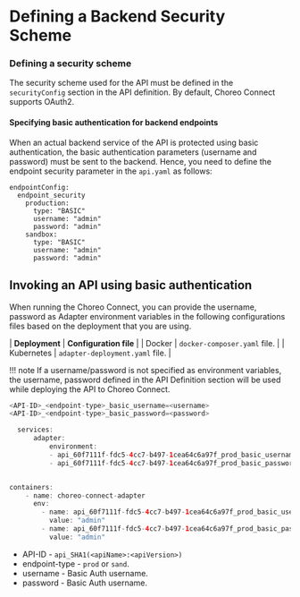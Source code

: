 # Defining a Backend Security Scheme

### Defining a security scheme

The security scheme used for the API must be defined in the `securityConfig` section in the API definition. By default, Choreo Connect supports OAuth2.

#### Specifying basic authentication for backend endpoints

When an actual backend service of the API is protected using basic authentication, the basic authentication parameters (username and password) must be sent to the backend. Hence, you need to define the endpoint security parameter in the `api.yaml` as follows:

  ```
  endpointConfig:
    endpoint_security
      production:
        type: "BASIC"
        username: "admin"
        password: "admin"
      sandbox:
        type: "BASIC"
        username: "admin"
        password: "admin"
  ```

## Invoking an API using basic authentication

When running the Choreo Connect, you can provide the username, password as Adapter environment variables in the following configurations files based on the deployment that you are using.

| **Deployment** | **Configuration file** |
| Docker | `docker-composer.yaml` file. |
| Kubernetes | `adapter-deployment.yaml` file. |


!!! note 
    If a username/password is not specified as environment variables, the username, password defined in the API Definition section will be used while deploying the API to Choreo Connect.

``` java tab="Format"
<API-ID>_<endpoint-type>_basic_username=<username>
<API-ID>_<endpoint-type>_basic_password=<password>
```

``` java tab="Docker Example"
  services:
      adapter:
          environment:
          - api_60f7111f-fdc5-4cc7-b497-1cea64c6a97f_prod_basic_username="admin"
          - api_60f7111f-fdc5-4cc7-b497-1cea64c6a97f_prod_basic_password="admin"
```

``` java tab="Kubernetes Example"

containers:
    - name: choreo-connect-adapter
      env:
        - name: api_60f7111f-fdc5-4cc7-b497-1cea64c6a97f_prod_basic_username
          value: "admin"
        - name: api_60f7111f-fdc5-4cc7-b497-1cea64c6a97f_prod_basic_password
          value: "admin"

```

- API-ID - `api_SHA1(<apiName>:<apiVersion>)`
- endpoint-type - `prod` or `sand`.
- username - Basic Auth username.
- password - Basic Auth username.
